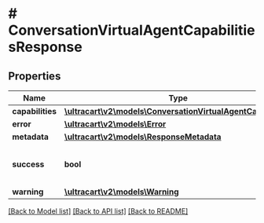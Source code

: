 # # ConversationVirtualAgentCapabilitiesResponse

## Properties

Name | Type | Description | Notes
------------ | ------------- | ------------- | -------------
**capabilities** | [**\ultracart\v2\models\ConversationVirtualAgentCapabilities**](ConversationVirtualAgentCapabilities.md) |  | [optional]
**error** | [**\ultracart\v2\models\Error**](Error.md) |  | [optional]
**metadata** | [**\ultracart\v2\models\ResponseMetadata**](ResponseMetadata.md) |  | [optional]
**success** | **bool** | Indicates if API call was successful | [optional]
**warning** | [**\ultracart\v2\models\Warning**](Warning.md) |  | [optional]

[[Back to Model list]](../../README.md#models) [[Back to API list]](../../README.md#endpoints) [[Back to README]](../../README.md)
